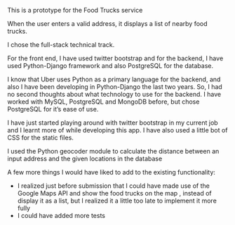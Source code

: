 This is a prototype for the Food Trucks service

When the user enters a valid address, it displays a list of nearby food trucks.

I chose the full-stack technical track. 

For the front end, I have used twitter bootstrap and for the backend, I have used Python-Django framework and also PostgreSQL for the database.

I know that Uber uses Python as a primary language for the backend, and also I have been developing in Python-Django the last two years. So, I had no second thoughts about what technology to use for the backend. I have worked with MySQL, PostgreSQL and MongoDB before, but chose PostgreSQL for it’s ease of use.

I have just started playing around with twitter bootstrap in my current job and I learnt more of while developing this app. I have also used a little bot of CSS for the static files.

I used the Python geocoder module to calculate the distance between an input address and the given locations in the database

A few more things I would have liked to add to the existing functionality:

- I realized just before submission that I could have made use of the Google Maps API and     show the food trucks on the map , instead of display it as a list, but I realized it a little too late to implement it more fully
- I could have added more tests




